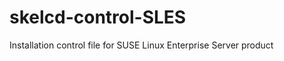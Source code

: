 skelcd-control-SLES
===================

Installation control file for SUSE Linux Enterprise Server product
